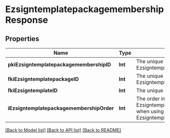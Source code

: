 # EzsigntemplatepackagemembershipResponse

## Properties
Name | Type | Description | Notes
------------ | ------------- | ------------- | -------------
**pkiEzsigntemplatepackagemembershipID** | **Int** | The unique ID of the Ezsigntemplatepackagemembership | 
**fkiEzsigntemplatepackageID** | **Int** | The unique ID of the Ezsigntemplatepackage | 
**fkiEzsigntemplateID** | **Int** | The unique ID of the Ezsigntemplate | 
**iEzsigntemplatepackagemembershipOrder** | **Int** | The order in which the Ezsigntemplate will be imported when using an Ezsigntemplatepackage. | 

[[Back to Model list]](../README.md#documentation-for-models) [[Back to API list]](../README.md#documentation-for-api-endpoints) [[Back to README]](../README.md)



